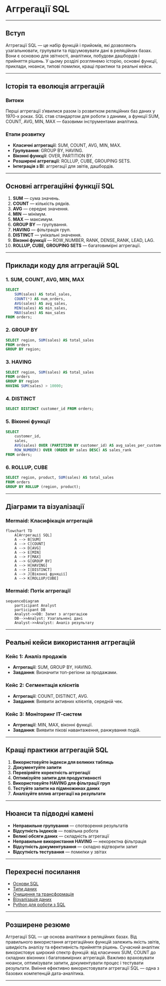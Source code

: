 # Аггрегації SQL

---

## Вступ

Аггрегації SQL — це набір функцій і прийомів, які дозволяють узагальнювати, групувати та підсумовувати дані в реляційних базах. Вони є основою для звітності, аналітики, побудови дашбордів і прийняття рішень. У цьому розділі розглянемо історію, основні функції, приклади, нюанси, типові помилки, кращі практики та реальні кейси.

---

## Історія та еволюція аггрегацій

### Витоки

Перші аггрегації з’явилися разом із розвитком реляційних баз даних у 1970-х роках. SQL став стандартом для роботи з даними, а функції SUM, COUNT, AVG, MIN, MAX — базовими інструментами аналітика.

### Етапи розвитку

-   **Класичні аггрегації**: SUM, COUNT, AVG, MIN, MAX.
-   **Групування**: GROUP BY, HAVING.
-   **Віконні функції**: OVER, PARTITION BY.
-   **Розширені аггрегації**: ROLLUP, CUBE, GROUPING SETS.
-   **Інтеграція з BI**: аггрегації для звітів, дашбордів.

---

## Основні аггрегаційні функції SQL

1. **SUM** — сума значень.
2. **COUNT** — кількість рядків.
3. **AVG** — середнє значення.
4. **MIN** — мінімум.
5. **MAX** — максимум.
6. **GROUP BY** — групування.
7. **HAVING** — фільтрація груп.
8. **DISTINCT** — унікальні значення.
9. **Віконні функції** — ROW_NUMBER, RANK, DENSE_RANK, LEAD, LAG.
10. **ROLLUP, CUBE, GROUPING SETS** — багатовимірні аггрегації.

---

## Приклади коду для аггрегацій SQL

### 1. SUM, COUNT, AVG, MIN, MAX

```sql
SELECT
    SUM(sales) AS total_sales,
    COUNT(*) AS num_orders,
    AVG(sales) AS avg_sales,
    MIN(sales) AS min_sales,
    MAX(sales) AS max_sales
FROM orders;
```

### 2. GROUP BY

```sql
SELECT region, SUM(sales) AS total_sales
FROM orders
GROUP BY region;
```

### 3. HAVING

```sql
SELECT region, SUM(sales) AS total_sales
FROM orders
GROUP BY region
HAVING SUM(sales) > 10000;
```

### 4. DISTINCT

```sql
SELECT DISTINCT customer_id FROM orders;
```

### 5. Віконні функції

```sql
SELECT
    customer_id,
    sales,
    AVG(sales) OVER (PARTITION BY customer_id) AS avg_sales_per_customer,
    ROW_NUMBER() OVER (ORDER BY sales DESC) AS sales_rank
FROM orders;
```

### 6. ROLLUP, CUBE

```sql
SELECT region, product, SUM(sales) AS total_sales
FROM orders
GROUP BY ROLLUP (region, product);
```

---

## Діаграми та візуалізації

### Mermaid: Класифікація аггрегацій

```mermaid
flowchart TD
    A[Аггрегації SQL]
    A --> B[SUM]
    A --> C[COUNT]
    A --> D[AVG]
    A --> E[MIN]
    A --> F[MAX]
    A --> G[GROUP BY]
    A --> H[HAVING]
    A --> I[DISTINCT]
    A --> J[Віконні функції]
    A --> K[ROLLUP/CUBE]
```

### Mermaid: Потік аггрегації

```mermaid
sequenceDiagram
    participant Analyst
    participant DB
    Analyst->>DB: Запит з аггрегацією
    DB-->>Analyst: Узагальнені дані
    Analyst->>Analyst: Аналіз результату
```

---

## Реальні кейси використання аггрегацій

### Кейс 1: Аналіз продажів

-   **Аггрегації**: SUM, GROUP BY, HAVING.
-   **Завдання**: Визначити топ-регіони за продажами.

### Кейс 2: Сегментація клієнтів

-   **Аггрегації**: COUNT, DISTINCT, AVG.
-   **Завдання**: Виявити активних клієнтів, середній чек.

### Кейс 3: Моніторинг ІТ-систем

-   **Аггрегації**: MIN, MAX, віконні функції.
-   **Завдання**: Виявити пікові навантаження, ранжування подій.

---

## Кращі практики аггрегацій SQL

1. **Використовуйте індекси для великих таблиць**
2. **Документуйте запити**
3. **Перевіряйте коректність аггрегації**
4. **Оптимізуйте запити для продуктивності**
5. **Використовуйте HAVING для фільтрації груп**
6. **Тестуйте запити на підмножинах даних**
7. **Аналізуйте вплив аггрегації на результати**

---

## Нюанси та підводні камені

-   **Неправильне групування** — спотворення результатів
-   **Відсутність індексів** — повільна робота
-   **Великі обсяги даних** — складність аггрегації
-   **Неправильне використання HAVING** — некоректна фільтрація
-   **Відсутність документування** — складно відтворити запит
-   **Відсутність тестування** — помилки у звітах

---

## Перехресні посилання

-   [Основи SQL](overview.md)
-   [Типи даних](../03-data-basics/types.md)
-   [Очищення та трансформація](../04-wrangling/cleaning.md)
-   [Візуалізація даних](../05-visualization/overview.md)
-   [Python для роботи з SQL](../08-python/overview.md)

---

## Розширене резюме

Аггрегації SQL — це основа аналітики в реляційних базах. Від правильного використання аггрегаційних функцій залежить якість звітів, швидкість аналізу та ефективність прийняття рішень. Сучасний аналітик використовує широкий спектр функцій: від класичних SUM, COUNT до складних віконних і багатовимірних аггрегацій. Важливо враховувати нюанси, оптимізувати запити, документувати процес і тестувати результати. Вміння ефективно використовувати аггрегації SQL — одна з базових компетенцій дата-аналітика.

---
